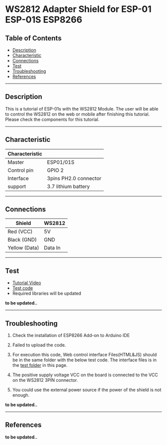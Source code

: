 # WS2812 Adapter Shield for ESP-01 ESP-01S ESP8266

## Table of Contents

-   [Description](#description)
-   [Characteristic](#characteristic)
-   [Connections](#connections)
-   [Test](#test)
-   [Troubleshooting](#troubleshooting)
-   [References](#references)

---

## Description

This is a tutorial of ESP-01s with the WS2812 Module. The user will be able to control the WS2812 on the web or mobile after finishing this tutorial.
Please check the components for this tutorial.

---

## Characteristic

| Characteristic |                       |
| -------------- | --------------------- |
| Master         | ESP01/01S             |
| Control pin    | GPIO 2                |
| Interface      | 3pins PH2.0 connector |
| support        | 3.7 lithium battery   |

---

## Connections

| Shield        | WS2812  |
| ------------- | ------- |
| Red (VCC)     | 5V      |
| Black (GND)   | GND     |
| Yellow (Data) | Data In |

---

## Test

-   [Tutorial Video](https://youtu.be/tKl5vnxCVcc)
-   [Test code](test/)
-   Required libraries will be updated

**to be updated..**

---

## Troubleshooting

1. Check the installation of ESP8266 Add-on to Arduino IDE

2. Failed to upload the code.

3. For execution this code, Web control interface Files(HTML&JS) should be in the same folder with the below test code. The interface files is in the [test folder](test/) in this page.

4. The positive supply voltage VCC on the board is connected to the VCC on the WS2812 3PIN connector.

5. You could use the external power source if the power of the shield is not enough.

**to be updated..**

---

## References

**to be updated..**
